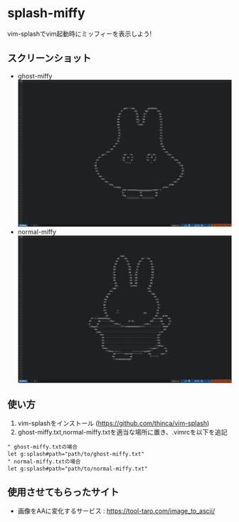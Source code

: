 # splash-miffy
vim-splashでvim起動時にミッフィーを表示しよう!

## スクリーンショット
- ghost-miffy
![ghost-miffy](./ghost-miffy-image.png)
- normal-miffy
![normal-miffy](./normal-miffy-image.png)

## 使い方
1. vim-splashをインストール (https://github.com/thinca/vim-splash)
2. ghost-miffy.txt,normal-miffy.txtを適当な場所に置き、.vimrcを以下を追記
```vim
" ghost-miffy.txtの場合
let g:splash#path="path/to/ghost-miffy.txt"
" normal-miffy.txtの場合
let g:splash#path="path/to/normal-miffy.txt"
```

## 使用させてもらったサイト
- 画像をAAに変化するサービス : https://tool-taro.com/image_to_ascii/
